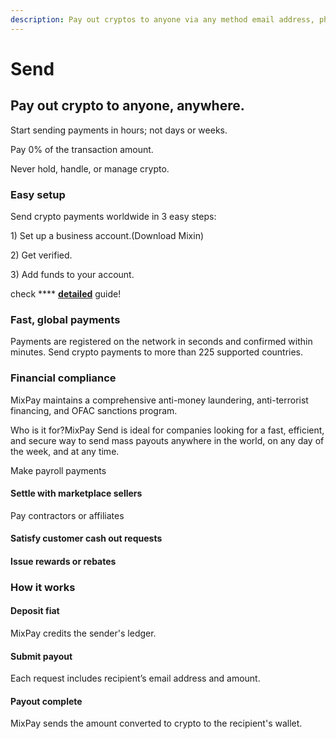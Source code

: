```yaml
---
description: Pay out cryptos to anyone via any method email address, phone number, dns.
---
```


# Send

## Pay out crypto to anyone, anywhere.

Start sending payments in hours; not days or weeks.

Pay 0% of the transaction amount.

Never hold, handle, or manage crypto.

### Easy setup

Send crypto payments worldwide in 3 easy steps:

1\) Set up a business account.(Download Mixin)

2\) Get verified.

3\) Add funds to your account.

check **** [**detailed**](../getting-started/guide.md) guide!

### Fast, global payments

Payments are registered on the network in seconds and confirmed within minutes. Send crypto payments to more than 225 supported countries.

### Financial compliance

MixPay maintains a comprehensive anti-money laundering, anti-terrorist financing, and OFAC sanctions program.

Who is it for?MixPay Send is ideal for companies looking for a fast, efficient, and secure way to send mass payouts anywhere in the world, on any day of the week, and at any time.

Make payroll payments

#### Settle with marketplace sellers

Pay contractors or affiliates

#### Satisfy customer cash out requests

#### Issue rewards or rebates

### How it works

#### Deposit fiat

MixPay credits the sender's ledger.

#### Submit payout

Each request includes recipient’s email address and amount.

#### Payout complete

MixPay sends the amount converted to crypto to the recipient's wallet.
